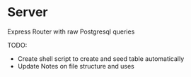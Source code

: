 # Server
Express Router with raw Postgresql queries

TODO:
  - Create shell script to create and seed table automatically
  - Update Notes on file structure and uses
